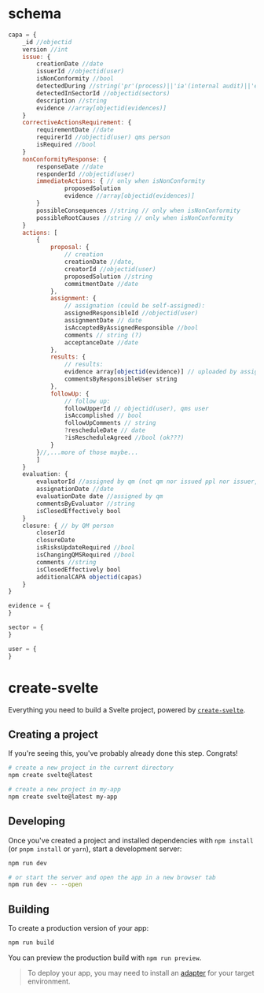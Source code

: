 # schema
```js
capa = {
	_id //objectid
	version //int
	issue: {
		creationDate //date
		issuerId //objectid(user)
		isNonConformity //bool
		detectedDuring //string('pr'(process)||'ia'(internal audit)||'ea'(external audit))
		detectedInSectorId //objectid(sectors)
		description //string
		evidence //array[objectid(evidences)]
	}
	correctiveActionsRequirement: {
		requirementDate //date
		requirerId //objectid(user) qms person
		isRequired //bool
	}
	nonConformityResponse: {
		responseDate //date
		responderId //objectid(user)
		immediateActions: { // only when isNonConformity
				proposedSolution
				evidence //array[objectid(evidences)]	
		}
		possibleConsequences //string // only when isNonConformity
		possibleRootCauses //string // only when isNonConformity
    }
    actions: [
        {
            proposal: {
                // creation
                creationDate //date,
                creatorId //objectid(user)
                proposedSolution //string
                commitmentDate //date
            },
            assignment: {
                // assignation (could be self-assigned):
                assignedResponsibleId //objectid(user)
                assignmentDate // date
                isAcceptedByAssignedResponsible //bool
                comments // string (?)
                acceptanceDate //date
            },
            results: {
                // results:
                evidence array[objectid(evidence)] // uploaded by assigned person or by creator
                commentsByResponsibleUser string
            },
            followUp: {
                // follow up:
                followUpperId // objectid(user), qms user
                isAccomplished // bool
                followUpComments // string
                ?rescheduleDate // date
                ?isRescheduleAgreed //bool (ok???)
            }
        }//,...more of those maybe...
        ]
	}
    evaluation: {
		evaluatorId //assigned by qm (not qm nor issued ppl nor issuer, right?)
		assignationDate //date
		evaluationDate date //assigned by qm
		commentsByEvaluator //string
		isClosedEffectively bool
	}
	closure: { // by QM person
        closerId
        closureDate
		isRisksUpdateRequired //bool
		isChangingQMSRequired //bool
		comments //string
		isClosedEffectively bool
		additionalCAPA objectid(capas)
	}
}

evidence = {
}

sector = {
}

user = {
}

```


# create-svelte

Everything you need to build a Svelte project, powered by [`create-svelte`](https://github.com/sveltejs/kit/tree/master/packages/create-svelte).

## Creating a project

If you're seeing this, you've probably already done this step. Congrats!

```bash
# create a new project in the current directory
npm create svelte@latest

# create a new project in my-app
npm create svelte@latest my-app
```

## Developing

Once you've created a project and installed dependencies with `npm install` (or `pnpm install` or `yarn`), start a development server:

```bash
npm run dev

# or start the server and open the app in a new browser tab
npm run dev -- --open
```

## Building

To create a production version of your app:

```bash
npm run build
```

You can preview the production build with `npm run preview`.

> To deploy your app, you may need to install an [adapter](https://kit.svelte.dev/docs/adapters) for your target environment.
